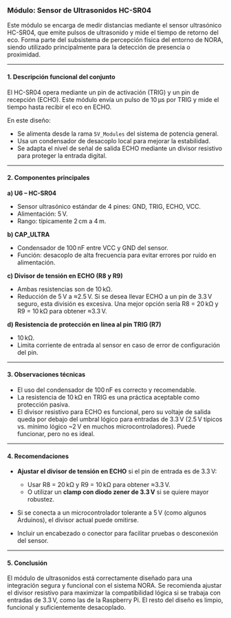 ### Módulo: Sensor de Ultrasonidos HC-SR04

Este módulo se encarga de medir distancias mediante el sensor ultrasónico HC-SR04, que emite pulsos de ultrasonido y mide el tiempo de retorno del eco. Forma parte del subsistema de percepción física del entorno de NORA, siendo utilizado principalmente para la detección de presencia o proximidad.

---

#### 1. Descripción funcional del conjunto

El HC-SR04 opera mediante un pin de activación (TRIG) y un pin de recepción (ECHO). Este módulo envía un pulso de 10 µs por TRIG y mide el tiempo hasta recibir el eco en ECHO.

En este diseño:

* Se alimenta desde la rama `5V_Modules` del sistema de potencia general.
* Usa un condensador de desacoplo local para mejorar la estabilidad.
* Se adapta el nivel de señal de salida ECHO mediante un divisor resistivo para proteger la entrada digital.

---

#### 2. Componentes principales

**a) U6 – HC-SR04**

* Sensor ultrasónico estándar de 4 pines: GND, TRIG, ECHO, VCC.
* Alimentación: 5 V.
* Rango: típicamente 2 cm a 4 m.

**b) CAP\_ULTRA**

* Condensador de 100 nF entre VCC y GND del sensor.
* Función: desacoplo de alta frecuencia para evitar errores por ruido en alimentación.

**c) Divisor de tensión en ECHO (R8 y R9)**

* Ambas resistencias son de 10 kΩ.
* Reducción de 5 V a ≈2.5 V. Si se desea llevar ECHO a un pin de 3.3 V seguro, esta división es excesiva. Una mejor opción sería R8 = 20 kΩ y R9 = 10 kΩ para obtener ≈3.3 V.

**d) Resistencia de protección en línea al pin TRIG (R7)**

* 10 kΩ.
* Limita corriente de entrada al sensor en caso de error de configuración del pin.

---

#### 3. Observaciones técnicas

* El uso del condensador de 100 nF es correcto y recomendable.
* La resistencia de 10 kΩ en TRIG es una práctica aceptable como protección pasiva.
* El divisor resistivo para ECHO es funcional, pero su voltaje de salida queda por debajo del umbral lógico para entradas de 3.3 V (2.5 V típicos vs. mínimo lógico \~2 V en muchos microcontroladores). Puede funcionar, pero no es ideal.

---

#### 4. Recomendaciones

* **Ajustar el divisor de tensión en ECHO** si el pin de entrada es de 3.3 V:

  * Usar R8 = 20 kΩ y R9 = 10 kΩ para obtener ≈3.3 V.
  * O utilizar un **clamp con diodo zener de 3.3 V** si se quiere mayor robustez.
* Si se conecta a un microcontrolador tolerante a 5 V (como algunos Arduinos), el divisor actual puede omitirse.
* Incluir un encabezado o conector para facilitar pruebas o desconexión del sensor.

---

#### 5. Conclusión

El módulo de ultrasonidos está correctamente diseñado para una integración segura y funcional con el sistema NORA. Se recomienda ajustar el divisor resistivo para maximizar la compatibilidad lógica si se trabaja con entradas de 3.3 V, como las de la Raspberry Pi. El resto del diseño es limpio, funcional y suficientemente desacoplado.
